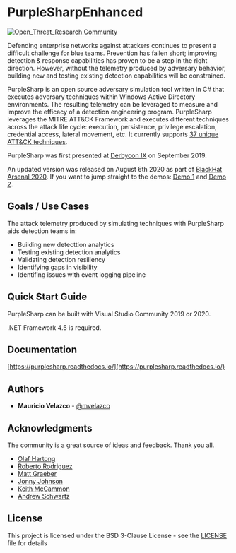 # PurpleSharpEnhanced
[![Open_Threat_Research Community](https://img.shields.io/badge/Open_Threat_Research-Community-brightgreen.svg)](https://twitter.com/OTR_Community)

Defending enterprise networks against attackers continues to present a difficult challenge for blue teams. Prevention has fallen short; improving detection & response capabilities has proven to be a step in the right direction. However, without the telemetry produced by adversary behavior, building new and testing existing detection capabilities will be constrained. 

PurpleSharp is an open source adversary simulation tool written in C# that executes adversary techniques within Windows Active Directory environments. The resulting telemetry
can be leveraged to measure and improve the efficacy of a detection engineering program. PurpleSharp leverages the MITRE ATT&CK Framework and executes different techniques across the attack life cycle: execution, persistence, privilege escalation, credential access, lateral movement, etc. It currently supports [37 unique ATT&CK techniques](https://mitre-attack.github.io/attack-navigator/enterprise/#layerURL=https://raw.githubusercontent.com/mvelazc0/PurpleSharp/master/PurpleSharp/Json/PurpleSharp_navigator.json).

PurpleSharp was first presented at [Derbycon IX](https://www.youtube.com/watch?v=7TVp4g4hkpg) on September 2019.

An updated version was released on August 6th 2020 as part of [BlackHat Arsenal 2020](https://www.youtube.com/watch?v=yaeNwdElYaQ). If you want to jump straight to the demos:  [Demo 1](https://youtu.be/IDPIrjbNO-0) and [Demo 2](https://youtu.be/9HzZk_9lh1U).

## Goals / Use Cases

The attack telemetry produced by simulating techniques with PurpleSharp aids detection teams in:

* Building new detecttion analytics
* Testing existing detection analytics
* Validating detection resiliency
* Identifying gaps in visibility
* Identifing issues with event logging pipeline

## Quick Start Guide

PurpleSharp can be built with Visual Studio Community 2019 or 2020.

.NET Framework 4.5 is required.

## Documentation

[https://purplesharp.readthedocs.io/](https://purplesharp.readthedocs.io/)


## Authors

* **Mauricio Velazco** - [@mvelazco](https://twitter.com/mvelazco)

## Acknowledgments

The community is a great source of ideas and feedback. Thank you all.

* [Olaf Hartong](https://twitter.com/olafhartong)
* [Roberto Rodriguez](https://twitter.com/Cyb3rWard0g)
* [Matt Graeber](https://twitter.com/mattifestation)
* [Jonny Johnson](https://twitter.com/jsecurity101)
* [Keith McCammon](https://twitter.com/kwm)
* [Andrew Schwartz](https://www.trustedsec.com/team/andrew-schwartz/)

## License

This project is licensed under the BSD 3-Clause License - see the [LICENSE](LICENSE) file for details
